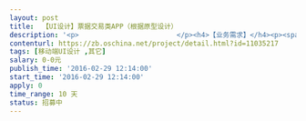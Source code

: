 ```yaml
---                
layout: post       
title:  【UI设计】票据交易类APP（根据原型设计）           
description: '<p>                        </p><h4>【业务需求】</h4><p><span style="font-size: 15.4px;"><span style="color: rgb(87, 99, 105); font-size: 14px;">银行承兑汇票贴现利率和票据买卖信息为核心产品，旨在建立中国最快捷、最全面、最权威的网上票据交易信息（银行承兑汇票贴现利率报价）平台，帮助票据交易主体节约交易成本，实现利益最优化。</span></span></p><h4>【人员要求】</h4><p style="margin-left: 40px;"><span style="color: rgb(51, 51, 51); font-size: 14px;"><b>必要的</b></span></p><p style="margin-left: 80px;"><span style="color: rgb(51, 51, 51); font-size: 14px;">- 优秀的视觉设计能力，对同类APP设计有一定的理解；</span></p><p style="margin-left: 80px;"><span style="color: rgb(51, 51, 51); font-size: 14px;">- 玩得好设计兵器，快捷键、技巧与组合玩法；</span></p><p style="margin-left: 80px;"><span style="color: rgb(51, 51, 51); font-size: 14px;">- 像素级细节严谨把控的专业精神；</span></p><p style="margin-left: 80px;"><span style="color: rgb(51, 51, 51); font-size: 14px;">- 5年以上APP项目界面经验。</span></p><p style="margin-left: 40px;"><span style="color: rgb(51, 51, 51); font-size: 14px;"><b>领先的</b></span></p><p style="margin-left: 80px;"><span style="color: rgb(51, 51, 51); font-size: 14px;">- 有形象物、插画经验的优先。</span></p><p style="margin-left: 80px;"><span style="color: rgb(51, 51, 51); font-size: 14px;">- 图标撸得好的优先。</span></p><p style="margin-left: 80px;"><span style="color: rgb(51, 51, 51); font-size: 14px;">- 有独门的设计技巧或心得，优先。</span></p><p style="margin-left: 80px;"><span style="color: rgb(51, 51, 51); font-size: 14px;">- 懂渲染视频的优先。</span></p><p style="margin-left: 80px;"><span style="color: rgb(51, 51, 51); font-size: 14px;">- 有参加过设计比赛得奖的优先。</span></p><h4>【交付要求】</h4><p style="margin-left: 40px;">1、界面风格清晰简洁</p><p style="margin-left: 40px;">2、完整源文件</p><p style="margin-left: 40px;">3、提供发票</p><p style="margin-left: 40px;"><br></p><h2><span style="font-size: 1.1em;">【参与方式】</span></h2><p style="margin-left: 40px;">&nbsp;请在报名时附上您的案例，如果觉得OK，我们会有专人与您联系；</p><p><span style="color: rgb(0, 0, 0); font-size: 1.1em;">【交付方式】</span><br></p><p style="margin-left: 40px;">双方协商后，通过众包平台制定协议</p><p style="margin-left: 40px;"><br></p><p>                    </p>'     
contenturl: https://zb.oschina.net/project/detail.html?id=11035217      
tags: [移动端UI设计 ,其它]            
salary: 0-0元          
publish_time: '2016-02-29 12:14:00'         
start_time: '2016-02-29 12:14:00'           
apply: 0                   
time_range: 10 天              
status: 招募中                  
---                 
```

